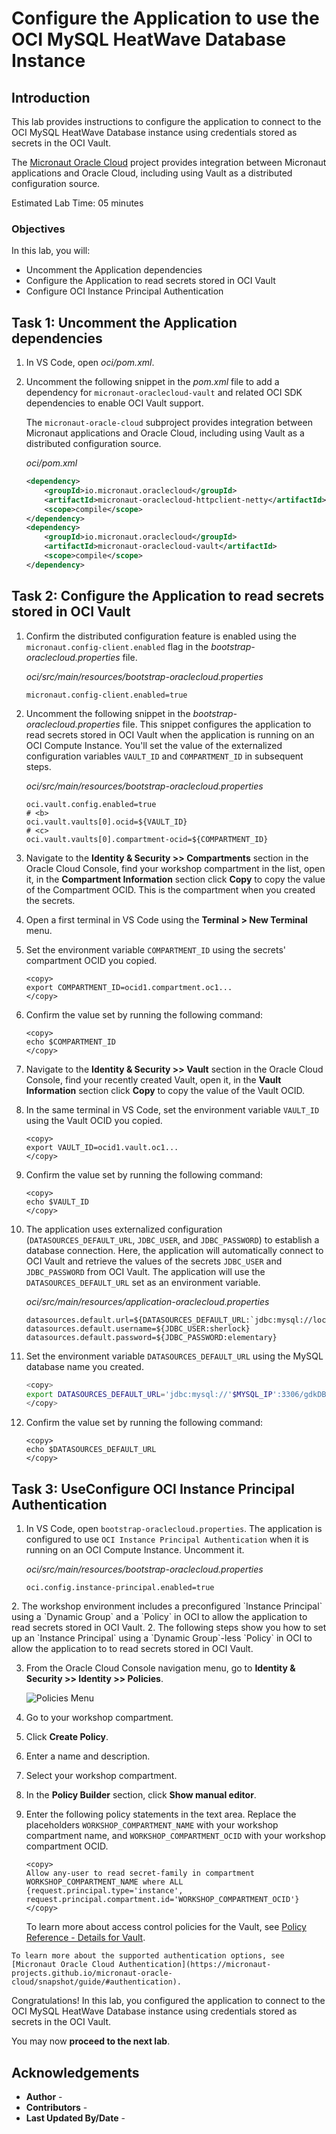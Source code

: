 # Configure the Application to use the OCI MySQL HeatWave Database Instance

## Introduction

This lab provides instructions to configure the application to connect to the OCI MySQL HeatWave Database instance using credentials stored as secrets in the OCI Vault.

The [Micronaut Oracle Cloud](https://micronaut-projects.github.io/micronaut-oracle-cloud/latest/guide/index.html) project provides integration between Micronaut applications and Oracle Cloud, including using Vault as a distributed configuration source.

Estimated Lab Time: 05 minutes

### Objectives

In this lab, you will:

* Uncomment the Application dependencies
* Configure the Application to read secrets stored in OCI Vault
* Configure OCI Instance Principal Authentication

## Task 1: Uncomment the Application dependencies

1. In VS Code, open _oci/pom.xml_.

2. Uncomment the following snippet in the _pom.xml_ file to add a dependency for `micronaut-oraclecloud-vault` and related OCI SDK dependencies to enable OCI Vault support.

	The `micronaut-oracle-cloud` subproject provides integration between Micronaut applications and Oracle Cloud, including using Vault as a distributed configuration source.

    _oci/pom.xml_

    ``` xml
    <dependency>
        <groupId>io.micronaut.oraclecloud</groupId>
        <artifactId>micronaut-oraclecloud-httpclient-netty</artifactId>
        <scope>compile</scope>
    </dependency>
    <dependency>
        <groupId>io.micronaut.oraclecloud</groupId>
        <artifactId>micronaut-oraclecloud-vault</artifactId>
        <scope>compile</scope>
    </dependency>
    ```

## Task 2: Configure the Application to read secrets stored in OCI Vault

1. Confirm the distributed configuration feature is enabled using the `micronaut.config-client.enabled` flag in the _bootstrap-oraclecloud.properties_ file.

    _oci/src/main/resources/bootstrap-oraclecloud.properties_

    ```properties
    micronaut.config-client.enabled=true
    ```

2. Uncomment the following snippet in the _bootstrap-oraclecloud.properties_ file. This snippet configures the application to read secrets stored in OCI Vault when the application is running on an OCI Compute Instance. You'll set the value of the externalized configuration variables `VAULT_ID` and `COMPARTMENT_ID` in subsequent steps.

    _oci/src/main/resources/bootstrap-oraclecloud.properties_

    ```properties
	oci.vault.config.enabled=true
	# <b>
    oci.vault.vaults[0].ocid=${VAULT_ID}
    # <c>
    oci.vault.vaults[0].compartment-ocid=${COMPARTMENT_ID}
    ```

3. Navigate to the **Identity & Security >> Compartments** section in the Oracle Cloud Console, find your workshop compartment in the list, open it, in the **Compartment Information** section click **Copy** to copy the value of the Compartment OCID. This is the compartment when you created the secrets.

4. Open a first terminal in VS Code using the **Terminal > New Terminal** menu.

5. Set the environment variable `COMPARTMENT_ID` using the secrets' compartment OCID you copied.

	```
	<copy>
	export COMPARTMENT_ID=ocid1.compartment.oc1...
	</copy>
	```

6. Confirm the value set by running the following command:

	```
	<copy>
	echo $COMPARTMENT_ID
	</copy>
	```

8. Navigate to the **Identity & Security >> Vault** section in the Oracle Cloud Console, find your recently created Vault, open it, in the **Vault Information** section click **Copy** to copy the value of the Vault OCID.

9. In the same terminal in VS Code, set the environment variable `VAULT_ID` using the Vault OCID you copied.

	```
	<copy>
	export VAULT_ID=ocid1.vault.oc1...
	</copy>
	```

10. Confirm the value set by running the following command:

	```
	<copy>
	echo $VAULT_ID
	</copy>
	```

11. The application uses externalized configuration (`DATASOURCES_DEFAULT_URL`, `JDBC_USER`, and `JDBC_PASSWORD`) to establish a database connection. Here, the application will automatically connect to OCI Vault and retrieve the values of the secrets `JDBC_USER` and `JDBC_PASSWORD` from OCI Vault. The application will use the `DATASOURCES_DEFAULT_URL` set as an environment variable.

	_oci/src/main/resources/application-oraclecloud.properties_

	``` properties
	datasources.default.url=${DATASOURCES_DEFAULT_URL:`jdbc:mysql://localhost:3306/db`}
	datasources.default.username=${JDBC_USER:sherlock}
	datasources.default.password=${JDBC_PASSWORD:elementary}
	```

12. Set the environment variable `DATASOURCES_DEFAULT_URL` using the MySQL database name you created.

	```bash
	<copy>
	export DATASOURCES_DEFAULT_URL='jdbc:mysql://'$MYSQL_IP':3306/gdkDB'
	</copy>
	```

13. Confirm the value set by running the following command:

	```
	<copy>
	echo $DATASOURCES_DEFAULT_URL
	</copy>
	```

## Task 3: <if type="desktop">Use</if><if type="tenancy">Configure</if> OCI Instance Principal Authentication

1. In VS Code, open `bootstrap-oraclecloud.properties`. The application is configured to use `OCI Instance Principal Authentication` when it is running on an OCI Compute Instance. Uncomment it.

	_oci/src/main/resources/bootstrap-oraclecloud.properties_

	```properties
	oci.config.instance-principal.enabled=true
	```

<if type="desktop">
2. The workshop environment includes a preconfigured `Instance Principal` using a `Dynamic Group` and a `Policy` in OCI to allow the application to read secrets stored in OCI Vault.
</if>

<if type="tenancy">
2. The following steps show you how to set up an `Instance Principal` using a `Dynamic Group`-less `Policy` in OCI to allow the application to to read secrets stored in OCI Vault.

3. From the Oracle Cloud Console navigation menu, go to **Identity & Security >> Identity >> Policies**.

	![Policies Menu](https://oracle-livelabs.github.io/common/images/console/id-policies.png)

4. Go to your workshop compartment.

5. Click  **Create Policy**.

6. Enter a name and description.

7. Select your workshop compartment.

8. In the **Policy Builder** section, click **Show manual editor**.

9. Enter the following policy statements in the text area. Replace the placeholders `WORKSHOP_COMPARTMENT_NAME` with your workshop compartment name, and `WORKSHOP_COMPARTMENT_OCID` with your workshop compartment OCID.

	```text
	<copy>
	Allow any-user to read secret-family in compartment WORKSHOP_COMPARTMENT_NAME where ALL {request.principal.type='instance', request.principal.compartment.id='WORKSHOP_COMPARTMENT_OCID'}
	</copy>
	```

	To learn more about access control policies for the Vault, see [Policy Reference - Details for Vault](https://docs.oracle.com/en-us/iaas/Content/Identity/Reference/keypolicyreference.htm).

</if>

	To learn more about the supported authentication options, see [Micronaut Oracle Cloud Authentication](https://micronaut-projects.github.io/micronaut-oracle-cloud/snapshot/guide/#authentication).

Congratulations! In this lab, you configured the application to connect to the OCI MySQL HeatWave Database instance using credentials stored as secrets in the OCI Vault.

You may now **proceed to the next lab**.

## Acknowledgements

* **Author** - [](var:author)
* **Contributors** - [](var:contributors)
* **Last Updated By/Date** - [](var:last_updated)
